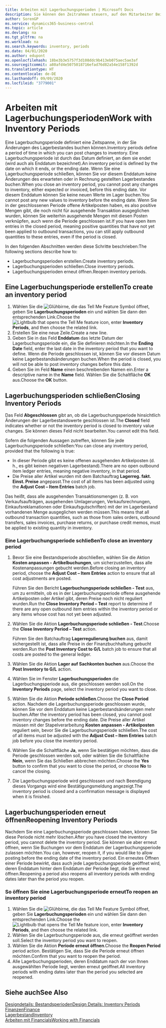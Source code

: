 ```yaml
---
title: Arbeiten mit Lagerbuchungsperioden | Microsoft Docs
description: Sie können den Zeitrahmen steuern, auf den Mitarbeiter Beitragsänderungen des Lagerbestandes buchen können, indem Sie Lagerbuchungsperioden definieren.
author: SorenGP
ms.service: dynamics365-business-central
ms.topic: article
ms.devlang: na
ms.tgt_pltfrm: na
ms.workload: na
ms.search.keywords: inventory, periods
ms.date: 04/01/2020
ms.author: edupont
ms.openlocfilehash: 18be3b3e5757f3d108ddc9b413eb075aec5ae3af
ms.sourcegitcommit: a80afd4e5075018716efad76d82a54e158f1392d
ms.translationtype: HT
ms.contentlocale: de-DE
ms.lasthandoff: 09/09/2020
ms.locfileid: "3779001"
---
```

# <a name="work-with-inventory-periods"></a><span data-ttu-id="d17c2-103">Arbeiten mit Lagerbuchungsperioden</span><span class="sxs-lookup"><span data-stu-id="d17c2-103">Work with Inventory Periods</span></span>
<span data-ttu-id="d17c2-104">Eine Lagerbuchungsperiode definiert eine Zeitspanne, in der Sie Änderungen des Lagerbestandes buchen können.</span><span class="sxs-lookup"><span data-stu-id="d17c2-104">Inventory periods define a period of time in which you can post changes to inventory.</span></span> <span data-ttu-id="d17c2-105">Eine Lagerbuchungsperiode ist durch das Datum definiert, an dem sie endet (wird auch als Enddatum bezeichnet).</span><span class="sxs-lookup"><span data-stu-id="d17c2-105">An inventory period is defined by the date on which it ends, or the ending date.</span></span> <span data-ttu-id="d17c2-106">Wenn Sie eine Lagerbuchungsperiode schließen, können Sie vor diesem Enddatum keine Änderungen des erwarteten oder in Rechnung gestellten Lagerbestandes buchen.</span><span class="sxs-lookup"><span data-stu-id="d17c2-106">When you close an inventory period, you cannot post any changes to inventory, either expected or invoiced, before this ending date.</span></span> <span data-ttu-id="d17c2-107">Vor diesem Enddatum können Sie keine neuen Werte im Lager buchen.</span><span class="sxs-lookup"><span data-stu-id="d17c2-107">You cannot post any new values to inventory before the ending date.</span></span> <span data-ttu-id="d17c2-108">Wenn Sie in der geschlossenen Periode offene Artikelposten haben, es also positive Mengen gibt, die noch nicht für ausgehende Transaktion ausgeglichen wurden, können Sie weiterhin ausgehende Mengen mit diesen Posten verknüpfen, auch wenn die Periode geschlossen ist.</span><span class="sxs-lookup"><span data-stu-id="d17c2-108">If you have open item entries in the closed period, meaning positive quantities that have not yet been applied to outbound transactions, you can still apply outbound quantities to these entries, even if the period is closed.</span></span>  

<span data-ttu-id="d17c2-109">In den folgenden Abschnitten werden diese Schritte beschrieben:</span><span class="sxs-lookup"><span data-stu-id="d17c2-109">The following sections describe how to:</span></span>

* <span data-ttu-id="d17c2-110">Lagerbuchungsperioden erstellen.</span><span class="sxs-lookup"><span data-stu-id="d17c2-110">Create inventory periods.</span></span>  
* <span data-ttu-id="d17c2-111">Lagerbuchungsperioden schließen.</span><span class="sxs-lookup"><span data-stu-id="d17c2-111">Close inventory periods.</span></span>  
* <span data-ttu-id="d17c2-112">Lagerbuchungsperioden erneut öffnen.</span><span class="sxs-lookup"><span data-stu-id="d17c2-112">Reopen inventory periods.</span></span>  

## <a name="to-create-an-inventory-period"></a><span data-ttu-id="d17c2-113">Eine Lagerbuchungsperiode erstellen</span><span class="sxs-lookup"><span data-stu-id="d17c2-113">To create an inventory period</span></span>  
1. <span data-ttu-id="d17c2-114">Wählen Sie die ![Glühbirne, die das Tell Me Feature](media/ui-search/search_small.png "Was möchten Sie tun?") Symbol öffnet, geben Sie **Lagerbuchungsperioden** ein und wählen Sie dann den entsprechenden Link.</span><span class="sxs-lookup"><span data-stu-id="d17c2-114">Choose the ![Lightbulb that opens the Tell Me feature](media/ui-search/search_small.png "Tell me what you want to do") icon, enter **Inventory Periods**, and then choose the related link.</span></span>  
2. <span data-ttu-id="d17c2-115">Erstellen Sie eine neue Zeile.</span><span class="sxs-lookup"><span data-stu-id="d17c2-115">Create a new line.</span></span>  
3. <span data-ttu-id="d17c2-116">Geben Sie in das Feld **Enddatum** das letzte Datum der Lagerbuchungsperiode ein, die Sie definieren möchten.</span><span class="sxs-lookup"><span data-stu-id="d17c2-116">In the **Ending Date** field, enter the last date in the inventory period that you want to define.</span></span> <span data-ttu-id="d17c2-117">Wenn die Periode geschlossen ist, können Sie vor diesem Datum keine Lagerbestandsänderungen buchen.</span><span class="sxs-lookup"><span data-stu-id="d17c2-117">When the period is closed, you will not be able to post inventory changes before this date.</span></span>  
4. <span data-ttu-id="d17c2-118">Geben Sie im Feld **Name** einen beschreibenden Namen ein.</span><span class="sxs-lookup"><span data-stu-id="d17c2-118">Enter a descriptive name in the **Name** field.</span></span> <span data-ttu-id="d17c2-119">Wählen Sie die Schaltfläche **OK** aus.</span><span class="sxs-lookup"><span data-stu-id="d17c2-119">Choose the **OK** button.</span></span>  

## <a name="closing-inventory-periods"></a><span data-ttu-id="d17c2-120">Lagerbuchungsperioden schließen</span><span class="sxs-lookup"><span data-stu-id="d17c2-120">Closing Inventory Periods</span></span>  
<span data-ttu-id="d17c2-121">Das Feld **Abgeschlossen** gibt an, ob die Lagerbuchungsperiode hinsichtlich Änderungen der Lagerbestandswerte geschlossen ist.</span><span class="sxs-lookup"><span data-stu-id="d17c2-121">The **Closed** field indicates whether or not the inventory period is closed to inventory value changes.</span></span> <span data-ttu-id="d17c2-122">Sie können dieses Feld nicht bearbeiten.</span><span class="sxs-lookup"><span data-stu-id="d17c2-122">You cannot edit this field.</span></span>  

<span data-ttu-id="d17c2-123">Sofern die folgenden Aussagen zutreffen, können Sie jede Lagerbuchungsperiode schließen:</span><span class="sxs-lookup"><span data-stu-id="d17c2-123">You can close any inventory period, provided that the following is true:</span></span>  

* <span data-ttu-id="d17c2-124">In dieser Periode gibt es keine offenen ausgehenden Artikelposten (d. h., es gibt keinen negativen Lagerbestand).</span><span class="sxs-lookup"><span data-stu-id="d17c2-124">There are no open outbound item ledger entries, meaning negative inventory, in that period.</span></span>  
* <span data-ttu-id="d17c2-125">Die Preise aller Artikel wurden mit dem Batchauftrag **Lagerreg. fakt. Einst. Preise** angepasst.</span><span class="sxs-lookup"><span data-stu-id="d17c2-125">The cost of all items has been adjusted using the **Adjust Cost – Item Entries** batch job.</span></span>  

<span data-ttu-id="d17c2-126">Das heißt, dass alle ausgehenden Transaktionsmengen (z. B. von Verkaufsaufträgen, ausgehenden Umlagerungen, Verkaufsrechnungen, Einkaufsreklamationen oder Einkaufsgutschriften) mit der im Lagerbestand vorhandenen Menge ausgeglichen werden müssen.</span><span class="sxs-lookup"><span data-stu-id="d17c2-126">This means that all outbound transaction quantities, such as those from sales orders, outbound transfers, sales invoices, purchase returns, or purchase credit memos, must be applied to existing quantity in inventory.</span></span>  

### <a name="to-close-an-inventory-period"></a><span data-ttu-id="d17c2-127">Eine Lagerbuchungsperiode schließen</span><span class="sxs-lookup"><span data-stu-id="d17c2-127">To close an inventory period</span></span>  
1. <span data-ttu-id="d17c2-128">Bevor Sie eine Bestandsperiode abschließen, wählen Sie die Aktion **Kosten anpassen - Artikelbuchungen**, um sicherzustellen, dass alle Kostenanpassungen gebucht werden.</span><span class="sxs-lookup"><span data-stu-id="d17c2-128">Before closing an inventory period, choose the **Adjust Cost – Item Entries** action to ensure that all cost adjustments are posted.</span></span>

     <span data-ttu-id="d17c2-129">Führen Sie den Bericht **Lagerbuchungsperiode schließen - Test** aus, um zu ermitteln, ob es in der Lagerbuchungsperiode offene ausgehende Artikelposten oder Artikel gibt, deren Preise noch nicht reguliert wurden.</span><span class="sxs-lookup"><span data-stu-id="d17c2-129">Run the **Close Inventory Period – Test** report to determine if there are any open outbound item entries within the inventory period or any items whose cost has not yet been adjusted.</span></span>  
2. <span data-ttu-id="d17c2-130">Wählen Sie die Aktion **Lagerbuchungsperiode schließen - Test**.</span><span class="sxs-lookup"><span data-stu-id="d17c2-130">Choose the **Close Inventory Period – Test** action.</span></span>  

     <span data-ttu-id="d17c2-131">Führen Sie den Batchauftrag **Lagerregulierung buchen** aus, damit sichergestellt ist, dass alle Preise in der Finanzbuchhaltung gebucht werden.</span><span class="sxs-lookup"><span data-stu-id="d17c2-131">Run the **Post Inventory Cost to G/L** batch job to ensure that all costs are posted to the general ledger.</span></span>  
3. <span data-ttu-id="d17c2-132">Wählen Sie die Aktion **Lager auf Sachkonten buchen** aus.</span><span class="sxs-lookup"><span data-stu-id="d17c2-132">Choose the **Post Inventory to G/L** action.</span></span>  
4. <span data-ttu-id="d17c2-133">Wählen Sie im Fenster **Lagerbuchungsperioden** die Lagerbuchungsperiode aus, die geschlossen werden soll.</span><span class="sxs-lookup"><span data-stu-id="d17c2-133">On the **Inventory Periods** page, select the inventory period you want to close.</span></span>  
5. <span data-ttu-id="d17c2-134">Wählen Sie die Aktion **Periode schließen**.</span><span class="sxs-lookup"><span data-stu-id="d17c2-134">Choose the **Close Period** action.</span></span> <span data-ttu-id="d17c2-135">Nachdem die Lagerbuchungsperiode geschlossen wurde, können Sie vor dem Enddatum keine Lagerbestandsänderungen mehr buchen.</span><span class="sxs-lookup"><span data-stu-id="d17c2-135">After the inventory period has been closed, you cannot post inventory changes before the ending date.</span></span> <span data-ttu-id="d17c2-136">Die Preise aller Artikel müssen mit der Stapelverarbeitung **Kosten anpassen - Artikelposten** reguliert sein, bevor Sie die Lagerbuchungsperiode schließen.</span><span class="sxs-lookup"><span data-stu-id="d17c2-136">The cost of all items must be adjusted with the **Adjust Cost – Item Entries** batch job before you close the inventory period.</span></span>  
6. <span data-ttu-id="d17c2-137">Wählen Sie die Schaltfläche **Ja**, wenn Sie bestätigen möchten, dass die Periode geschlossen werden soll, oder wählen Sie die Schaltfläche **Nein**, wenn Sie das Schließen abbrechen möchten.</span><span class="sxs-lookup"><span data-stu-id="d17c2-137">Choose the **Yes** button to confirm that you want to close the period, or choose **No** to cancel the closing.</span></span>  
7. <span data-ttu-id="d17c2-138">Die Lagerbuchungsperiode wird geschlossen und nach Beendigung dieses Vorgangs wird eine Bestätigungsmeldung angezeigt.</span><span class="sxs-lookup"><span data-stu-id="d17c2-138">The inventory period is closed and a confirmation message is displayed when it is finished.</span></span>  

## <a name="reopening-inventory-periods"></a><span data-ttu-id="d17c2-139">Lagerbuchungsperioden erneut öffnen</span><span class="sxs-lookup"><span data-stu-id="d17c2-139">Reopening Inventory Periods</span></span>  
<span data-ttu-id="d17c2-140">Nachdem Sie eine Lagerbuchungsperiode geschlossen haben, können Sie diese Periode nicht mehr löschen.</span><span class="sxs-lookup"><span data-stu-id="d17c2-140">After you have closed the inventory period, you cannot delete the inventory period.</span></span> <span data-ttu-id="d17c2-141">Sie können sie aber erneut öffnen, wenn Sie Buchungen vor dem Enddatum der Lagerbuchungsperiode zulassen möchten.</span><span class="sxs-lookup"><span data-stu-id="d17c2-141">You can, however, reopen it, if you would like to allow posting before the ending date of the inventory period.</span></span> <span data-ttu-id="d17c2-142">Ein erneutes Öffnen einer Periode bewirkt, dass auch jede Lagerbuchungsperiode geöffnet wird, deren Enddatum hinter dem Enddatum der Periode liegt, die Sie erneut öffnen.</span><span class="sxs-lookup"><span data-stu-id="d17c2-142">Reopening a period also reopens all inventory periods with ending dates later than the period you reopen.</span></span>  

### <a name="to-reopen-an-inventory-period"></a><span data-ttu-id="d17c2-143">So öffnen Sie eine Lagerbuchungsperiode erneut</span><span class="sxs-lookup"><span data-stu-id="d17c2-143">To reopen an inventory period</span></span>  
1. <span data-ttu-id="d17c2-144">Wählen Sie die ![Glühbirne, die das Tell Me Feature](media/ui-search/search_small.png "Was möchten Sie tun?") Symbol öffnet, geben Sie **Lagerbuchungsperioden** ein und wählen Sie dann den entsprechenden Link.</span><span class="sxs-lookup"><span data-stu-id="d17c2-144">Choose the ![Lightbulb that opens the Tell Me feature](media/ui-search/search_small.png "Tell me what you want to do") icon, enter **Inventory Periods**, and then choose the related link.</span></span>  
2. <span data-ttu-id="d17c2-145">Wählen Sie die Lagerbuchungsperiode aus, die erneut geöffnet werden soll.</span><span class="sxs-lookup"><span data-stu-id="d17c2-145">Select the inventory period you want to reopen.</span></span>  
3. <span data-ttu-id="d17c2-146">Wählen Sie die Aktion **Periode erneut öffnen**.</span><span class="sxs-lookup"><span data-stu-id="d17c2-146">Choose the **Reopen Period** period action.</span></span> <span data-ttu-id="d17c2-147">Bestätigen Sie, dass Sie die Periode erneut öffnen möchten.</span><span class="sxs-lookup"><span data-stu-id="d17c2-147">Confirm that you want to reopen the period.</span></span>  
4. <span data-ttu-id="d17c2-148">Alle Lagerbuchungsperioden, deren Enddatum nach der von Ihnen ausgewählten Periode liegt, werden erneut geöffnet.</span><span class="sxs-lookup"><span data-stu-id="d17c2-148">All inventory periods with ending dates later than the period you selected are reopened.</span></span>  

## <a name="see-also"></a><span data-ttu-id="d17c2-149">Siehe auch</span><span class="sxs-lookup"><span data-stu-id="d17c2-149">See Also</span></span>  
[<span data-ttu-id="d17c2-150">Designdetails: Bestandsperioden</span><span class="sxs-lookup"><span data-stu-id="d17c2-150">Design Details: Inventory Periods</span></span>](design-details-inventory-periods.md)  
[<span data-ttu-id="d17c2-151">Finanzen</span><span class="sxs-lookup"><span data-stu-id="d17c2-151">Finance</span></span>](finance.md)  
[<span data-ttu-id="d17c2-152">Lagerbestand</span><span class="sxs-lookup"><span data-stu-id="d17c2-152">Inventory</span></span>](inventory-manage-inventory.md)  
[<span data-ttu-id="d17c2-153">Arbeiten mit Financials</span><span class="sxs-lookup"><span data-stu-id="d17c2-153">Working with Financials</span></span>](ui-work-product.md)
